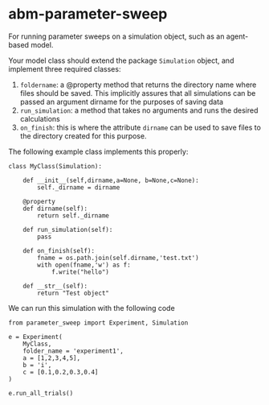 # abm-parameter-sweep
 
For running parameter sweeps on a simulation object, such as an agent-based model.

Your model class should extend the package `Simulation` object, and implement three required classes:
1. `foldername`: a @property method that returns the directory name where files should be saved. This implicitly assures that all simulations can be passed an argument dirname for the purposes of saving data
2. `run_simulation`: a method that takes no arguments and runs the desired calculations
3. `on_finish`: this is where the attribute `dirname` can be used to save files to the directory created for this purpose.

The following example class implements this properly:

```
class MyClass(Simulation):

    def __init__(self,dirname,a=None, b=None,c=None):
        self._dirname = dirname

    @property
    def dirname(self):
        return self._dirname

    def run_simulation(self):
        pass

    def on_finish(self):
        fname = os.path.join(self.dirname,'test.txt')
        with open(fname,'w') as f:
            f.write("hello")

    def __str__(self):
        return "Test object"
```

We can run this simulation with the following code

```
from parameter_sweep import Experiment, Simulation

e = Experiment(
    MyClass,
    folder_name = 'experiment1',
    a = [1,2,3,4,5],
    b = 'i',
    c = [0.1,0.2,0.3,0.4]
)

e.run_all_trials()
```